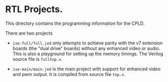 # RTL Projects.

This directory contains the programming information for the CPLD. 

There are two projects

* `ise-full/full.jed` only attempts to achieve parity with the v7 extension boards (the "dual drive" boards) without any enhanced video or audio. This is also a playground for setting up the memory timings. The Verilog source file is `fulltop.v`.

* `ise-main/main.jed` is the main project with support for enhanced video and pwm output. It is compiled from source file `top.v`.


